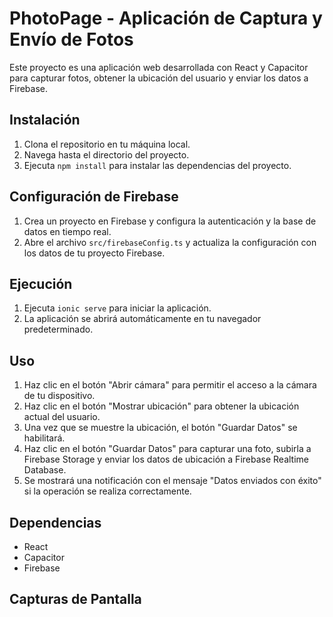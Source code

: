 # PhotoPage - Aplicación de Captura y Envío de Fotos

Este proyecto es una aplicación web desarrollada con React y Capacitor para capturar fotos, obtener la ubicación del usuario y enviar los datos a Firebase.

## Instalación

1. Clona el repositorio en tu máquina local.
2. Navega hasta el directorio del proyecto.
3. Ejecuta `npm install` para instalar las dependencias del proyecto.

## Configuración de Firebase

1. Crea un proyecto en Firebase y configura la autenticación y la base de datos en tiempo real.
2. Abre el archivo `src/firebaseConfig.ts` y actualiza la configuración con los datos de tu proyecto Firebase.

## Ejecución

1. Ejecuta `ionic serve` para iniciar la aplicación.
2. La aplicación se abrirá automáticamente en tu navegador predeterminado.

## Uso

1. Haz clic en el botón "Abrir cámara" para permitir el acceso a la cámara de tu dispositivo.
2. Haz clic en el botón "Mostrar ubicación" para obtener la ubicación actual del usuario.
3. Una vez que se muestre la ubicación, el botón "Guardar Datos" se habilitará.
4. Haz clic en el botón "Guardar Datos" para capturar una foto, subirla a Firebase Storage y enviar los datos de ubicación a Firebase Realtime Database.
5. Se mostrará una notificación con el mensaje "Datos enviados con éxito" si la operación se realiza correctamente.

## Dependencias

- React
- Capacitor
- Firebase

## Capturas de Pantalla


